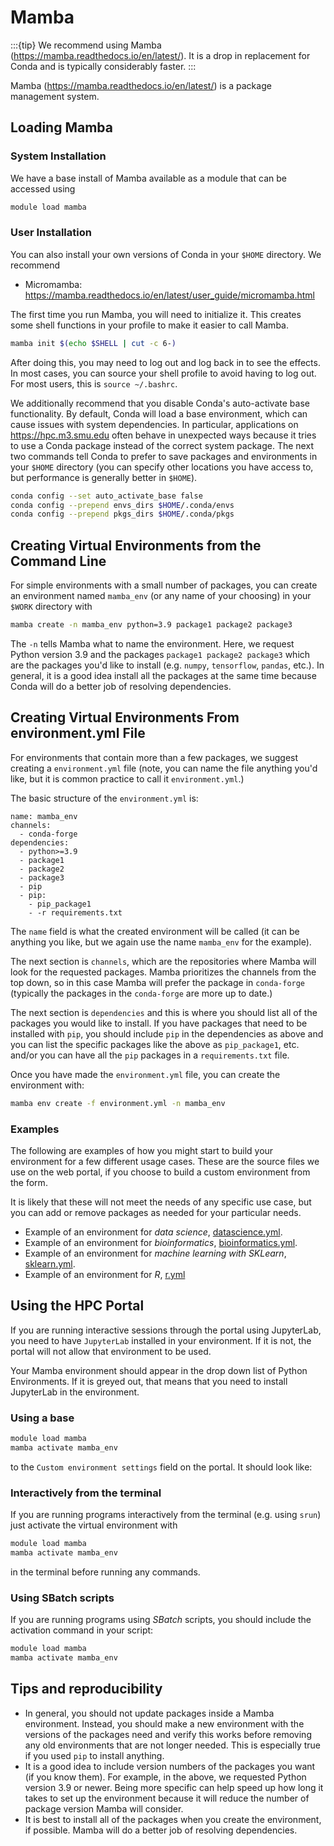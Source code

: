 # Mamba

:::{tip}
We recommend using Mamba (<https://mamba.readthedocs.io/en/latest/>).
It is a drop in replacement for Conda and is typically considerably faster.
:::

Mamba (<https://mamba.readthedocs.io/en/latest/>) is a package management system.

## Loading Mamba

### System Installation

We have a base install of Mamba available as a module that can be accessed using

```bash
module load mamba
```

### User Installation

You can also install your own versions of Conda in your `$HOME` directory.
We recommend 

- Micromamba: <https://mamba.readthedocs.io/en/latest/user_guide/micromamba.html>

The first time you run Mamba, you will need to initialize it.
This creates some shell functions in your profile to make it easier to call Mamba.

```bash
mamba init $(echo $SHELL | cut -c 6-)
```

After doing this, you may need to log out and log back in to see the effects.
In most cases, you can source your shell profile to avoid having to log out.
For most users, this is `source ~/.bashrc`.

We additionally recommend that you disable Conda's auto-activate base
functionality. By default, Conda will load a base environment, which can cause
issues with system dependencies. In particular, applications on
<https://hpc.m3.smu.edu> often behave in unexpected ways because it tries to
use a Conda package instead of the correct system package.
The next two commands tell Conda to prefer to save packages and environments
in your `$HOME` directory (you can specify other locations you have access to,
but performance is generally better in `$HOME`).

```bash
conda config --set auto_activate_base false
conda config --prepend envs_dirs $HOME/.conda/envs
conda config --prepend pkgs_dirs $HOME/.conda/pkgs
```

## Creating Virtual Environments from the Command Line

For simple environments with a small number of packages, you can create an
environment named `mamba_env` (or any name of your choosing) in your `$WORK`
directory with

```bash
mamba create -n mamba_env python=3.9 package1 package2 package3
```

The `-n` tells Mamba what to name the environment. Here, we request Python
version 3.9 and the packages `package1 package2 package3` which are the
packages you'd like to install (e.g. `numpy`, `tensorflow`, `pandas`, etc.). In
general, it is a good idea install all the packages at the same time because
Conda will do a better job of resolving dependencies.

## Creating Virtual Environments From environment.yml File

For environments that contain more than a few packages, we suggest creating a
`environment.yml` file (note, you can name the file anything you'd like, but it
is common practice to call it `environment.yml`.)

The basic structure of the `environment.yml` is:

```text
name: mamba_env
channels:
  - conda-forge
dependencies:
  - python>=3.9
  - package1
  - package2
  - package3
  - pip
  - pip:
    - pip_package1
    - -r requirements.txt
```

The `name` field is what the created environment will be called (it can be
anything you like, but we again use the name `mamba_env` for the example).

The next section is `channels`, which are the repositories where Mamba will
look for the requested packages. Mamba prioritizes the channels from the top
down, so in this case Mamba will prefer the package in `conda-forge` (typically the packages in the `conda-forge` are more up
to date.)

The next section is `dependencies` and this is where you should list all of the
packages you would like to install. If you have packages that need to be
installed with `pip`, you should include `pip` in the dependencies as above and
you can list the specific packages like the above as `pip_package1`, etc.
and/or you can have all the `pip` packages in a `requirements.txt` file.

Once you have made the `environment.yml` file, you can create the environment
with:

```bash
mamba env create -f environment.yml -n mamba_env
```

### Examples

The following are examples of how you might start to build your environment
for a few different usage cases. These are the source files we use on 
the web portal, if you choose to build a custom environment from the form.

It is likely that these will not meet the needs of any specific use case,
but you can add or remove packages as needed for your particular needs.

- Example of an environment for *data science*, [datascience.yml](datascience.yml).
- Example of an environment for *bioinformatics*, [bioinformatics.yml](bioinformatics.yml).
- Example of an environment for *machine learning with SKLearn*, [sklearn.yml](sklearn.yml).
- Example of an environment for *R*, [r.yml](r.yml)

## Using the HPC Portal

If you are running interactive sessions through the portal using JupyterLab,
you need to have `JupyterLab` installed in your environment. If it is not, the
portal will not allow that environment to be used.

Your Mamba environment should appear in the drop down list of Python
Environments. If it is greyed out, that means that you need to install
JupyterLab in the environment.

### Using a base

```bash
module load mamba
mamba activate mamba_env
```

to the ```Custom environment settings``` field on the portal. It should look
like:

### Interactively from the terminal

If you are running programs interactively from the terminal (e.g. using
```srun```) just activate the virtual environment with

```bash
module load mamba
mamba activate mamba_env
```

in the terminal before running any commands.

### Using SBatch scripts

If you are running programs using _SBatch_ scripts, you should include the
activation command in your script:

```bash
module load mamba
mamba activate mamba_env
```

## Tips and reproducibility

- In general, you should not update packages inside a Mamba environment.
  Instead, you should make a new environment with the versions of the packages
  need and verify this works before removing any old environments that are not
  longer needed. This is especially true if you used `pip` to install anything.
- It is a good idea to include version numbers of the packages you want (if you
  know them). For example, in the above, we requested Python version 3.9 or
  newer. Being more specific can help speed up how long it takes to set up the
  environment because it will reduce the number of package version Mamba will
  consider.
- It is best to install all of the packages when you create the environment, if
  possible. Mamba will do a better job of resolving dependencies.